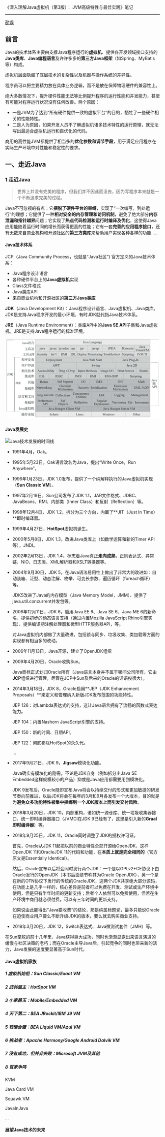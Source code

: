 《深入理解Java虚拟机（第3版）： JVM高级特性与最佳实践》笔记

------------------

[勘误](https://github.com/fenixsoft/jvm_book)

## 前言

Java的技术体系主要由支撑Java程序运行的**虚拟机**、提供各开发领域接口支持的**Java类库**、**Java编程语言**及许许多多的**第三方Java框架**（如Spring、MyBatis等）构成。

虚拟机层面隐藏了底层技术的复杂性以及机器与操作系统的差异性。

程序员可以把主要精力放在具体业务逻辑，而不是放在保障物理硬件的兼容性上。

绝大多数情况下，提升硬件性能无法等比例提升程序的运行性能和并发能力，甚至有可能对程序运行状况没有任何改善。两个原因：

- 一是JVM为了达到“所有硬件提供一致的虚拟平台”的目的，牺牲了一些硬件相关的性能特性。
- 二是人为原因，如果开发人员不了解虚拟机诸多技术特性的运行原理，就无法写出最适合虚拟机运行和自优化的代码。

商用的高性能JVM都提供了相当多的**优化参数和调节手段**，用于满足应用程序在实际生产环境中对性能和稳定性的要求。

## 一、走近Java

### 1 走近Java

> 世界上并没有完美的程序，但我们并不因此而沮丧，因为写程序本来就是一个不断追求完美的过程。

Java不可忽视的有点：它**摆脱了硬件平台的束缚**，实现了“一次编写，到处运行”的理想；它提供了一种**相对安全的内存管理和访问机制**，避免了绝大部分**内存泄漏和指针越界**问题；它实现了**热点代码检测和运行时编译及优化**，这使得Java应用能随着运行时间的增长而获得更高的性能；它有一套**完善的应用程序接口**，还有无数来自商业机构和开源社区的**第三方类库**来帮助用户实现各种各样的功能……



#### Java技术体系

JCP（Java Community Process，也就是“Java社区”) 官方定义的Java技术体系：

- Java程序设计语言
- 各种硬件平台上的**Java虚拟机**实现
- Class文件格式
- Java类库API
- 来自商业机构和开源社区的**第三方Java类库**



**JDK**（Java Development Kit）：Java程序设计语言、Java虚拟机、Java类库。JDK是支持Java程序开发的最小环境，有时JDK就代指Java技术体系。

**JRE**（Java Runtime Environment）：类库API中的**Java SE API**子集和Java虚拟机。JRE是支持Java程序运行的标准环境。

![](../images/java-035.jpg)

#### Java发展史

![Java技术发展的时间线](/Users/andyron/Downloads/album_temp_1592272987.PNG)

- 1991年4月，Oak。

- 1995年5月23日，Oak语言改名为Java，提出“Write Once，Run Anywhere”。

- 1996年1月23日，JDK 1.0发布，提供了一个纯解释执行的Java虚拟机实现（**Sun Classic VM**）。

- 1997年2月19日，Sun公司发布了JDK 1.1，JAR文件格式、JDBC、JavaBeans、RMI，内部类（Inner Class）和反射（Reflection）等。

- 1998年12月4日，JDK 1.2，拆分为三个方向，内置了**JIT（Just In Time）**即时编译器。

- 1999年4月27日，**HotSpot**虚拟机诞生。

- 2000年5月8日，JDK 1.3，改进Java类库上（如数学运算和新的Timer API等），JNDI。

- 2002年2月13日，JDK 1.4，标志着Java真正**走向成熟**，正则表达式、异常链、NIO、日志类、XML解析器和XSLT转换器等。

- 2004年9月30日，JDK 5，在Java语法易用性上做出了非常大的改进如：自动装箱、泛型、动态注解、枚举、可变长参数、遍历循环（foreach循环）等。

  JDK5改进了Java的内存模型（Java Memory Model，JMM）、提供了java.util.concurrent并发包等。

- 2006年12月11日，JDK 6，启用Java EE 6、Java SE 6、Java ME 6的新命名，提供初步的动态语言支持（通过内置Mozilla JavaScript Rhino引擎实现）、提供编译期注解处理器和微型HTTP服务器API，等。

  对Java虚拟机内部做了大量改进，包括锁与同步、垃圾收集、类加载等方面的实现都有相当多的改动。

- 2006年11月13日，Java开源，建立了OpenJDK组织

- 2009年4月20日，Oracle收购Sun。

  Java商标正式划归Oracle所有（Java语言本身并不属于哪间公司所有，它由**JCP**组织进行管理，尽管在JCP中Sun及后来的Oracle的话语权很大）。

- 2014年3月18日，JDK 8，Oracle启用**JEP（JDK Enhancement Proposals）**来定义和管理纳入新版JDK发布范围的功能特性。

  JEP 126：对Lambda表达式的支持，这让Java语言拥有了流畅的函数式表达能力。

  JEP 104：内置Nashorn JavaScript引擎的支持。

  JEP 150：新的时间、日期API。

  JEP 122：彻底移除HotSpot的永久代。

  ...

- 2017年9月21日，JDK 9，**Jigsaw**模块化功能。

  Java确实有模块化的刚需，不论是JDK自身（例如拆分出Java SE Embedded这样规模较小的产品）抑或是Java应用都需要用到模块化。

  JDK 9发布后，Oracle随即宣布Java将会以持续交付的形式和更加敏捷的研发节奏向前推进，以后JDK将会在每年的3月和9月各发布一个大版本，目的就是为**避免众多功能特性被集中捆绑到一个JDK版本上而引发交付风险**。

- 2018年3月20日，JDK 10，内部重构，诸如统一源仓库、统一垃圾收集器接口、统一即时编译器接口（JVMCI在JDK 9已经有了，这里是引入新的**Graal即时编译器**）等。

- 2018年9月25日，JDK 11，Oracle同时调整了JDK的授权许可证。

  首先，Oracle从JDK 11起把以前的商业特性全部开源给OpenJDK，这样OpenJDK 11和OracleJDK 11的代码和功能，在**本质上就是完全相同的**（官方原文是Essentially Identical）。

  然后，Oracle宣布以后将会同时发行两个JDK：一个是以GPLv2+CE协议下由Oracle发行的OpenJDK（本书后面章节称其为Oracle OpenJDK），另一个是在新的OTN协议下发行的传统的OracleJDK，这两个JDK共享绝大部分源码，在功能上是几乎一样的，核心差异是前者可以免费在开发、测试或生产环境中使用，但是只有半年时间的更新支持；后者个人依然可以免费使用，但若在生产环境中商用就必须付费，可以有三年时间的更新支持。

  如果说由此能得出“Java要收费”的结论，那是纯属标题党，最多只能说Oracle在迫使商业用户要么不断升级JDK的版本，要么就去购买商业支持。

- 2019年3月20日，JDK 12，Switch表达式、Java微测试套件（JMH）等。



在Sun掌舵的前十几年里，Java获得巨大成功，同时也渐渐显露出来语言演进的缓慢与社区决策的老朽；而在Oracle主导Java后，引起竞争的同时也带来新的活力，Java发展的速度要显著高于Sun时代。

#### Java虚拟机家族

##### 1 虚拟机始祖：Sun Classic/Exact VM



##### 2 武林盟主：HotSpot VM



##### 3 小家碧玉：Mobile/Embedded VM



##### 4 天下第二：BEA JRockit/IBM J9 VM



##### 5 软硬合璧：BEA Liquid VM/Azul VM



##### 6 挑战者：Apache Harmony/Google Android Dalvik VM



##### 7 没有成功，但并非失败：Microsoft JVM及其他



##### 8 百家争鸣

KVM

Java Card VM

Squawk VM

JavaInJava

...

#### 展望Java技术的未来

